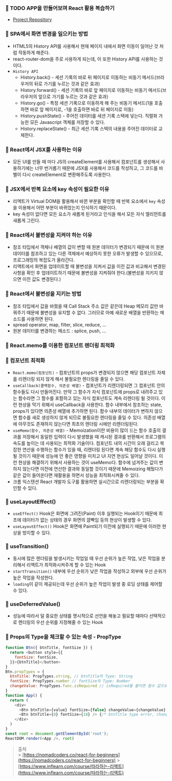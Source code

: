 ### 📌 TODO APP을 만들어보며 React 활용 복습하기

- [Project Repository](https://github.com/DINGUNOTE/react-todo)

### 📌 SPA에서 화면 변경을 일으키는 방법

- HTML5의 History API를 사용해서 현재 페이지 내에서 화면 이동이 일어난 것 처럼 작동하게 해준다.
- react-router-dom을 주로 사용하게 되는데, 이 또한 History API를 사용하는 것이다.
- `History API`
  - History.back() - 세션 기록의 바로 뒤 페이지로 이동하는 비동기 메서드(브라우저의 뒤로 가기를 누르는 것과 같은 효과)
  - History.forward() - 세션 기록의 바로 앞 페이지로 이동하는 비동기 메서드(브라우저의 앞으로 가기를 누르는 것과 같은 효과)
  - History.go() - 특정 세션 기록으로 이동하게 해 주는 비동기 메서드(1을 호출하면 바로 앞 페이지로, -1을 호출하면 바로 뒤 페이지로 이동)
  - History.pushState() - 주어진 데이터를 세션 기록 스택에 넣는다. 직렬화 가능한 모든 Javascript 객체를 저장할 수 있다.
  - History.replaceState() - 최근 세션 기록 스택의 내용을 주어진 데이터로 교체한다.

### 📌 React에서 JSX를 사용하는 이유

- 모든 UI를 만들 때 마다 JS의 createElement를 사용해서 컴포넌트를 생성해서 사용하기에는 너무 번거롭기 때문에 JSX를 사용해서 코드를 작성하고, 그 코드를 바벨이 다시 createElement로 변환해주도록 사용한다.

### 📌 JSX에서 반복 요소에 key 속성이 필요한 이유

- 리액트가 Virtual DOM을 활용해서 바뀐 부분을 확인할 때 반복 요소에서 `key` 속성을 이용해서 어떤 부분이 바뀌었는지 인식하기 때문이다.
- key 속성이 없다면 모든 요소가 새롭게 된거라고 인식을 해서 모든 자식 엘리먼트를 새롭게 그린다.

### 📌 React에서 불변성을 지켜야 하는 이유

- 참조 타입에서 객체나 배열의 값이 변할 때 원본 데이터가 변경되기 때문에 이 원본 데이터를 참조하고 있는 다른 객체에서 예상하지 못한 오류가 발생할 수 있으므로, 프로그래밍의 복잡도가 올라간다.
- 리액트에서 화면을 업데이트할 때 불변성을 지켜서 값을 이전 값과 비교해서 변경된 사항을 확인 후 업데이트하기 때문에 불변성을 지켜줘야 한다.(불변성을 지키지 않으면 이전 값도 변경된다.)

### 📌 React에서 불변성을 지키는 방법

- 참조 타입에서 값을 바꿨을 때 Call Stack 주소 값은 같은데 Heap 메모리 값만 바꿔주기 때문에 불변성을 유지할 수 없다. 그러므로 아예 새로운 배열을 반환하는 메소드를 사용하면 된다.
- spread operator, map, filter, slice, reduce, ...
- 원본 데이터를 변경하는 메소드 : splice, push, ...

### 📌 React.memo를 이용한 컴포넌트 렌더링 최적화

### 📌 컴포넌트 최적화

- `React.memo(컴포넌트)` - 컴포넌트의 props가 변경되지 않으면 해당 컴포넌트 자체를 리렌더링 되지 않게 해서 불필요한 렌더링을 줄일 수 있다.
- `useCallback(콜백함수, 의존성 배열)` - 컴포넌트가 리렌더링되면 그 컴포넌트 안의 함수들도 다시 만들어진다. 만약 그 함수가 자식 컴포넌트에 props로 내려주고 있는 함수라면 그 함수를 포함하고 있는 자식 컴포넌트도 계속 리렌더링 될 것이다. 이런 현상을 막기 위해서 useCallback을 사용한다. 함수 내부에서 참조하는 state, props가 있다면 의존성 배열에 추가하면 된다. 함수 내부의 데이터가 변하지 않으면 함수를 새로 생성하지 않게 되므로 불필요한 렌더링을 줄일 수 있다. 의존성 배열에 아무것도 존재하지 않는다면 최초의 렌더링 시에만 리렌더링된다.
- `useMemo(함수, 의존성 배열)` - Memoization이란 비용이 많이 드는 함수 호출의 결과를 저장해서 동일한 입력이 다시 발생했을 때 캐시된 결과를 반환해서 프로그램의 속도를 높이는 데 사용되는 최적화 기술이다. 컴포넌트 내의 시간이 오래 걸리고 복잡한 연산을 수행하는 함수가 있을 때, 리렌더링 된다면 계속 해당 함수도 다시 실행될 것이기 때문에 성능에 안 좋은 영향을 미치고 UI 지연 현상도 일어날 것이다. 이런 현상을 해결하기 위해서 사용하는 것이 useMemo다. 함수에 넘겨주는 값이 변하지 않는다면 이전에 연산한 결과와 동일할 것이기 때문에 Memoizing 해뒀다가 같은 값이 들어온다면 재활용을 하면서 성능을 최적화시켜줄 수 있다.
- 크롬 익스텐션 React 개발자 도구를 활용하면 실시간으로 리렌더링되는 부분을 확인할 수 있다.

### 📌 useLayoutEffect()

- `useEffect()` Hook은 화면에 그려진(Paint) 이후 실행되는 Hook이기 때문에 최초에 데이터가 없는 상태의 경우 화면의 깜빡임 등의 현상이 발생할 수 있다.
- `useLayoutEffect()` Hook은 화면에 Paint되기 이전에 실행되기 때문에 이러한 현상을 방지할 수 있다.

### 📌 useTransition()

- 동시에 많은 렌더링을 발생시키는 작업일 때 우선 순위가 높은 작업, 낮은 작업을 분리해서 리액트가 최적화시켜주게 할 수 있는 Hook
- `startTransition()` 내부에 우선 순위가 낮은 작업을 작성하고 외부에 우선 순위가 높은 작업을 작성한다.
- `loading`이 같이 제공되는데 우선 순위가 높은 작업이 발생 중 로딩 상태를 제어할 수 있다.

### 📌 useDeferredValue()

- 성능에 따라서 덜 중요한 상태를 명시적으로 선언을 해놓고 필요할 때마다 선택적으로 렌더링의 우선 순위를 지정해줄 수 있는 Hook

### 📌 Props의 Type을 체크할 수 있는 속성 - PropType

```javascript
function Btn({ btnTitle, fontSize }) {
  return <button style={{
    fontSize: fontSize,
  }}>{btnTitle}</button>
}
Btn.propTypes = {
  btnTitle: PropTypes.string, // btnTitle의 Type: String
  fontSize: PropTypes.number // fontSize의 Type: Number
  changeValue: PropTypes.func.isRequired // isRequired를 붙이면 필수 값으로 설정
}
function App() {
  return (
    <div>
      <Btn btnTitle={value} fontSize={false} changeValue={changeValue} /> {/* fontSize type error */}
      <Btn btnTitle={0} fontSize={18} /> {/* btnTitle type error, changeValue 없음 error */}
    </div>
  )
}
const root = document.getElementById('root');
ReactDOM.render(<App />, root)
```

> 출처<br> > [https://nomadcoders.co/react-for-beginners](https://nomadcoders.co/react-for-beginners) > [https://www.inflearn.com/course/따라하는-리액트](https://www.inflearn.com/course/따라하는-리액트)
